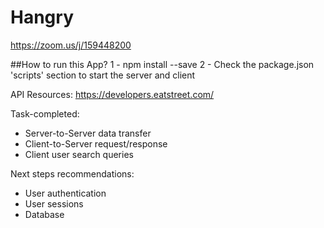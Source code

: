 # Hangry
https://zoom.us/j/159448200


##How to run this App?
1 - npm install --save
2 - Check the package.json 'scripts' section to start the server and client

API Resources:
https://developers.eatstreet.com/

Task-completed:
- Server-to-Server data transfer
- Client-to-Server request/response
- Client user search queries


Next steps recommendations:
- User authentication
- User sessions
- Database




